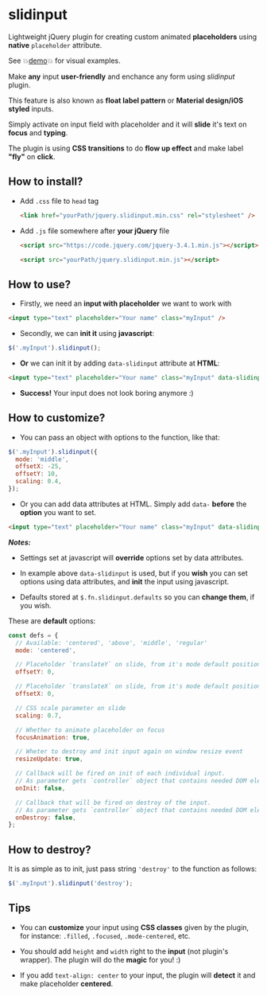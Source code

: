 # slidinput

Lightweight jQuery plugin for creating custom animated **placeholders** using **native** `placeholder` attribute.

See 💥[demo](https://goodleby.github.io/slidinput/demo/)💥 for visual examples.

Make **any** input **user-friendly** and enchance any form using _slidinput_ plugin.

This feature is also known as **float label pattern** or **Material design/iOS styled** inputs.

Simply activate on input field with placeholder and it will **slide** it's text on **focus** and **typing**.

The plugin is using **CSS transitions** to do **flow up effect** and make label **"fly"** on **click**.

## How to install?

- Add `.css` file to `head` tag

  ```html
  <link href="yourPath/jquery.slidinput.min.css" rel="stylesheet" />
  ```

- Add `.js` file somewhere after **your jQuery** file

  ```html
  <script src="https://code.jquery.com/jquery-3.4.1.min.js"></script>

  <script src="yourPath/jquery.slidinput.min.js"></script>
  ```

## How to use?

- Firstly, we need an **input with placeholder** we want to work with

```html
<input type="text" placeholder="Your name" class="myInput" />
```

- Secondly, we can **init it** using **javascript**:

```javascript
$('.myInput').slidinput();
```

- **Or** we can init it by adding `data-slidinput` attribute at **HTML**:

```html
<input type="text" placeholder="Your name" class="myInput" data-slidinput />
```

- **Success!** Your input does not look boring anymore :)

## How to customize?

- You can pass an object with options to the function, like that:

```javascript
$('.myInput').slidinput({
  mode: 'middle',
  offsetX: -25,
  offsetY: 10,
  scaling: 0.4,
});
```

- Or you can add data attributes at HTML. Simply add `data-` **before** the **option** you want to set.

```html
<input type="text" placeholder="Your name" class="myInput" data-slidinput data-scaling="0.5" data-mode="above" />
```

**_Notes:_**

- Settings set at javascript will **override** options set by data attributes.

- In example above `data-slidinput` is used, but if you **wish** you can set options using data attributes, and **init** the input using javascript.

- Defaults stored at `$.fn.slidinput.defaults` so you can **change them**, if you wish.

These are **default** options:

```javascript
const defs = {
  // Available: 'centered', 'above', 'middle', 'regular'
  mode: 'centered',

  // Placeholder `translateY` on slide, from it's mode default position
  offsetY: 0,

  // Placeholder `translateX` on slide, from it's mode default position
  offsetX: 0,

  // CSS scale parameter on slide
  scaling: 0.7,

  // Whether to animate placeholder on focus
  focusAnimation: true,

  // Wheter to destroy and init input again on window resize event
  resizeUpdate: true,

  // Callback will be fired on init of each individual input.
  // As parameter gets `controller` object that contains needed DOM elements and `options` object of the input.
  onInit: false,

  // Callback that will be fired on destroy of the input.
  // As parameter gets `controller` object that contains needed DOM elements and `options` object of the input.
  onDestroy: false,
};
```

## How to destroy?

It is as simple as to init, just pass string `'destroy'` to the function as follows:

```javascript
$('.myInput').slidinput('destroy');
```

## Tips

- You can **customize** your input using **CSS classes** given by the plugin, for instance: `.filled`, `.focused`, `.mode-centered`, etc.

- You should add `height` and `width` right to the **input** (not plugin's wrapper). The plugin will do the **magic** for you! :)

- If you add `text-align: center` to your input, the plugin will **detect** it and make placeholder **centered**.
